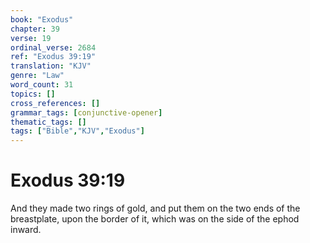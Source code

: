 ```yaml
---
book: "Exodus"
chapter: 39
verse: 19
ordinal_verse: 2684
ref: "Exodus 39:19"
translation: "KJV"
genre: "Law"
word_count: 31
topics: []
cross_references: []
grammar_tags: [conjunctive-opener]
thematic_tags: []
tags: ["Bible","KJV","Exodus"]
---
```


# Exodus 39:19

And they made two rings of gold, and put them on the two ends of the breastplate, upon the border of it, which was on the side of the ephod inward.
